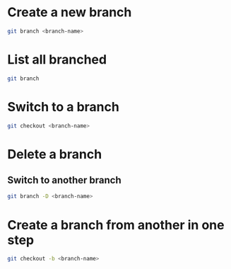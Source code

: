 # Create a new branch
```bash
git branch <branch-name>
```

# List all branched
```bash
git branch
```

# Switch to a branch
```bash
git checkout <branch-name>
```

# Delete a branch
## Switch to another branch
```bash
git branch -D <branch-name>
```

# Create a branch from another in one step
```bash
git checkout -b <branch-name>
```
